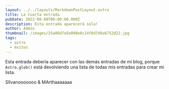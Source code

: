 ```yaml
---
layout: ../../layouts/MarkdownPostLayout.astro
title: La Cuarta entrada
pubDate: 2022-08-08T00:00:00.000Z
description: Esta entrada aparecerá sola!
author: Admin
thumbnail: /images/25a86d7a5e090e0c14f8d7d6a6752d22.jpg
tags:
  - astro
  - éxitos
---
```

Esta entrada debería aparecer con las demás entradas de mi blog, porque `Astro.glob()` está devolviendo una lista de todas mis entradas para crear mi lista.

SIlvanooooooo & MArthaaaaaaa
